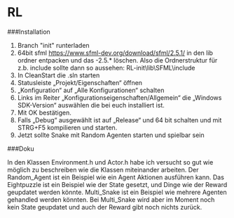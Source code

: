 # RL

###Installation

1. Branch "init" runterladen
2. 64bit sfml https://www.sfml-dev.org/download/sfml/2.5.1/ 
   in den lib ordner entpacken und das -2.5.* löschen.
   Also die Ordnerstruktur für z.b. include sollte dann so aussehen:
   RL-init\lib\SFML\include
3. In CleanStart die .sln starten
4. Statusleiste „Projekt/Eigenschaften“ öffnen
5. „Konfiguration“ auf „Alle Konfigurationen“ schalten
6. Links im Reiter „Konfigurationseigenschaften/Allgemein“ die „Windows SDK-Version“
   auswählen die bei euch installiert ist.
7. Mit OK bestätigen.
8. Falls „Debug“ ausgewählt ist auf „Release“ und 64 bit schalten 
   und mit STRG+F5 kompilieren und starten.
9. Jetzt sollte Snake mit Random Agenten starten und spielbar sein

###Doku

In den Klassen Environment.h und Actor.h habe ich versucht so gut wie möglich 
zu beschreiben wie die Klassen miteinander arbeiten.
Der Random_Agent ist ein Beispiel wie ein Agent Aktionen ausführen kann.
Das Eightpuzzle ist ein Beispiel wie der State gesetzt, und Dinge wie der Reward geupdatet werden könnte.
Multi_Snake ist ein Beispiel wie mehrere Agenten gehandled werden könnten.
Bei Multi_Snake wird aber im Moment noch kein State geupdatet und auch der Reward
gibt noch nichts zurück.
